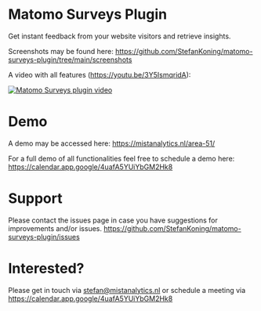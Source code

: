 # Matomo Surveys Plugin
Get instant feedback from your website visitors and retrieve insights.

Screenshots may be found here: https://github.com/StefanKoning/matomo-surveys-plugin/tree/main/screenshots

A video with all features (https://youtu.be/3Y5IsmqridA):

[![Matomo Surveys plugin video](https://img.youtube.com/vi/3Y5IsmqridA/0.jpg)](https://www.youtube.com/watch?v=3Y5IsmqridA)

# Demo
A demo may be accessed here: https://mistanalytics.nl/area-51/

For a full demo of all functionalities feel free to schedule a demo here: https://calendar.app.google/4uafA5YUiYbGM2Hk8

# Support

Please contact the issues page in case you have suggestions for improvements and/or issues.
https://github.com/StefanKoning/matomo-surveys-plugin/issues

# Interested?
Please get in touch via stefan@mistanalytics.nl or schedule a meeting via https://calendar.app.google/4uafA5YUiYbGM2Hk8
